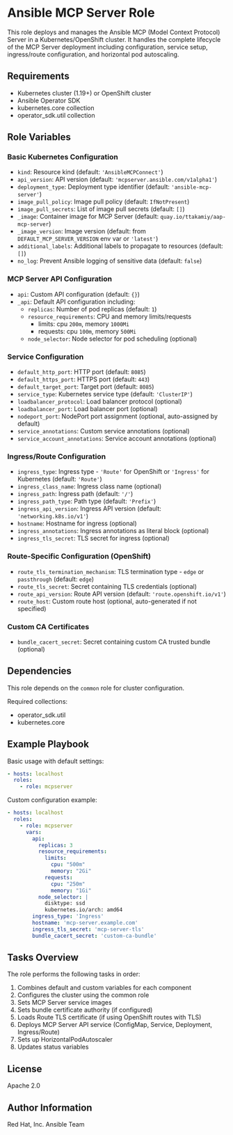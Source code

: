 Ansible MCP Server Role
========================

This role deploys and manages the Ansible MCP (Model Context Protocol) Server in a Kubernetes/OpenShift cluster. It handles the complete lifecycle of the MCP Server deployment including configuration, service setup, ingress/route configuration, and horizontal pod autoscaling.

Requirements
------------

- Kubernetes cluster (1.19+) or OpenShift cluster
- Ansible Operator SDK
- kubernetes.core collection
- operator_sdk.util collection

Role Variables
--------------

### Basic Kubernetes Configuration

- `kind`: Resource kind (default: `'AnsibleMCPConnect'`)
- `api_version`: API version (default: `'mcpserver.ansible.com/v1alpha1'`)
- `deployment_type`: Deployment type identifier (default: `'ansible-mcp-server'`)
- `image_pull_policy`: Image pull policy (default: `IfNotPresent`)
- `image_pull_secrets`: List of image pull secrets (default: `[]`)
- `_image`: Container image for MCP Server (default: `quay.io/ttakamiy/aap-mcp-server`) <!-- !!TODO!! -->
- `_image_version`: Image version (default: from `DEFAULT_MCP_SERVER_VERSION` env var or `'latest'`)
- `additional_labels`: Additional labels to propagate to resources (default: `[]`)
- `no_log`: Prevent Ansible logging of sensitive data (default: `false`)

### MCP Server API Configuration

- `api`: Custom API configuration (default: `{}`)
- `_api`: Default API configuration including:
  - `replicas`: Number of pod replicas (default: `1`)
  - `resource_requirements`: CPU and memory limits/requests
    - limits: cpu `200m`, memory `1000Mi`
    - requests: cpu `100m`, memory `500Mi`
  - `node_selector`: Node selector for pod scheduling (optional)

### Service Configuration

- `default_http_port`: HTTP port (default: `8085`)
- `default_https_port`: HTTPS port (default: `443`)
- `default_target_port`: Target port (default: `8085`)
- `service_type`: Kubernetes service type (default: `'ClusterIP'`)
- `loadbalancer_protocol`: Load balancer protocol (optional)
- `loadbalancer_port`: Load balancer port (optional)
- `nodeport_port`: NodePort port assignment (optional, auto-assigned by default)
- `service_annotations`: Custom service annotations (optional)
- `service_account_annotations`: Service account annotations (optional)

### Ingress/Route Configuration

- `ingress_type`: Ingress type - `'Route'` for OpenShift or `'Ingress'` for Kubernetes (default: `'Route'`)
- `ingress_class_name`: Ingress class name (optional)
- `ingress_path`: Ingress path (default: `'/'`)
- `ingress_path_type`: Path type (default: `'Prefix'`)
- `ingress_api_version`: Ingress API version (default: `'networking.k8s.io/v1'`)
- `hostname`: Hostname for ingress (optional)
- `ingress_annotations`: Ingress annotations as literal block (optional)
- `ingress_tls_secret`: TLS secret for ingress (optional)

### Route-Specific Configuration (OpenShift)

- `route_tls_termination_mechanism`: TLS termination type - `edge` or `passthrough` (default: `edge`)
- `route_tls_secret`: Secret containing TLS credentials (optional)
- `route_api_version`: Route API version (default: `'route.openshift.io/v1'`)
- `route_host`: Custom route host (optional, auto-generated if not specified)

### Custom CA Certificates

- `bundle_cacert_secret`: Secret containing custom CA trusted bundle (optional)

Dependencies
------------

This role depends on the `common` role for cluster configuration.

Required collections:
- operator_sdk.util
- kubernetes.core

Example Playbook
----------------

Basic usage with default settings:

```yaml
- hosts: localhost
  roles:
    - role: mcpserver
```

Custom configuration example:

```yaml
- hosts: localhost
  roles:
    - role: mcpserver
      vars:
        api:
          replicas: 3
          resource_requirements:
            limits:
              cpu: "500m"
              memory: "2Gi"
            requests:
              cpu: "250m"
              memory: "1Gi"
          node_selector: |
            disktype: ssd
            kubernetes.io/arch: amd64
        ingress_type: 'Ingress'
        hostname: 'mcp-server.example.com'
        ingress_tls_secret: 'mcp-server-tls'
        bundle_cacert_secret: 'custom-ca-bundle'
```

Tasks Overview
--------------

The role performs the following tasks in order:

1. Combines default and custom variables for each component
2. Configures the cluster using the common role
3. Sets MCP Server service images
4. Sets bundle certificate authority (if configured)
5. Loads Route TLS certificate (if using OpenShift routes with TLS)
6. Deploys MCP Server API service (ConfigMap, Service, Deployment, Ingress/Route)
7. Sets up HorizontalPodAutoscaler
8. Updates status variables

License
-------

Apache 2.0

Author Information
------------------

Red Hat, Inc.
Ansible Team
